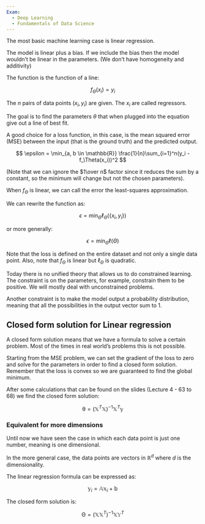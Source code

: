 ```yaml
---
Exam:
  - Deep Learning
  - Fundamentals of Data Science
---
```

The most basic machine learning case is linear regression.

The model is linear plus a bias. If we include the bias then the model wouldn’t be linear in the parameters. (We don’t have homogeneity and additivity)

The function is the function of a line:

$$
f_\Theta(x_i) = y_i
$$

The $n$ pairs of data points $(x_i, y_i)$ are given. The $x_i$ are called regressors.

The goal is to find the parameters $\theta$ that when plugged into the equation give out a line of best fit.

A good choice for a loss function, in this case, is the mean squared error (MSE) between the input (that is the ground truth) and the predicted output.

$$
\epsilon = \min_{a, b \in \mathbb{R}} \frac{1}{n}\sum_{i=1}^n(y_i - f_\Theta(x_i))^2
$$

(Note that we can ignore the $1\over n$ factor since it reduces the sum by a constant, so the minimum will change but not the chosen parameters).

When $f_\Theta$ is linear, we can call the error the least-squares approximation.

We can rewrite the function as:

$$
\epsilon = \min_\Theta \ell_\Theta(\{x_i, y_i\})
$$

or more generally:

$$
\epsilon = \min_\Theta \ell(\Theta)
$$

Note that the loss is defined on the entire dataset and not only a single data point. Also, note that $f_\Theta$ is linear but $\ell_\Theta$ is quadratic.

Today there is no unified theory that allows us to do constrained learning. The constraint is on the parameters, for example, constrain them to be positive.
We will mostly deal with unconstrained problems.

Another constraint is to make the model output a probability distribution, meaning that all the possibilities in the output vector sum to 1.
## Closed form solution for Linear regression

A closed form solution means that we have a formula to solve a certain problem. Most of the times in real world’s problems this is not possible.

Starting from the MSE problem, we can set the gradient of the loss to zero and solve for the parameters in order to find a closed form solution. Remember that the loss is convex so we are guaranteed to find the global minimum.

After some calculations that can be found on the slides (Lecture 4 - 63 to 68) we find the closed form solution:

$$
\mathbb{\theta} = (\mathbb{X}^T\mathbb{X})^{-1}\mathbb{X}^T\mathbb{y}
$$

### Equivalent for more dimensions

Until now we have seen the case in which each data point is just one number, meaning is one dimensional.

In the more general case, the data points are vectors in $\mathbb{R}^d$ where $d$ is the dimensionality.

The linear regression formula can be expressed as:

$$
\mathbb{y}_i = \mathbb{A}\mathbb{x}_i + \mathbb{b}
$$

The closed form solution is:

$$
\mathbb{\Theta} = (\mathbb{X}\mathbb{X}^T)^{-1}\mathbb{X}\mathbb{Y}^T
$$
